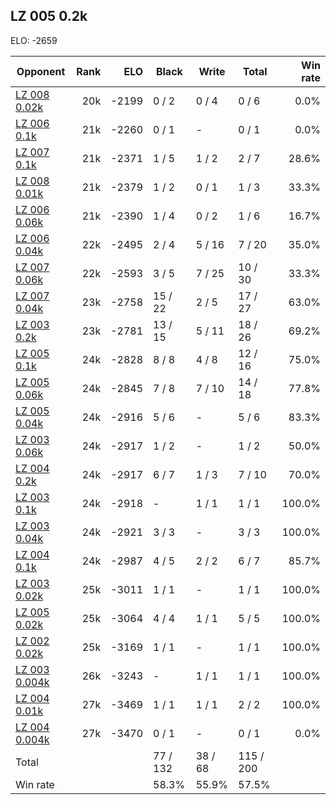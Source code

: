 ## LZ 005 0.2k ##

ELO: -2659

Opponent | Rank | ELO | Black | Write | Total | Win rate
---------|-----:|----:|-------|-------|-------|-------:
[LZ 008 0.02k](LZ%20008%200.02k.md) | 20k | -2199 | 0 / 2 | 0 / 4 | 0 / 6 | 0.0%
[LZ 006 0.1k](LZ%20006%200.1k.md) | 21k | -2260 | 0 / 1 | - | 0 / 1 | 0.0%
[LZ 007 0.1k](LZ%20007%200.1k.md) | 21k | -2371 | 1 / 5 | 1 / 2 | 2 / 7 | 28.6%
[LZ 008 0.01k](LZ%20008%200.01k.md) | 21k | -2379 | 1 / 2 | 0 / 1 | 1 / 3 | 33.3%
[LZ 006 0.06k](LZ%20006%200.06k.md) | 21k | -2390 | 1 / 4 | 0 / 2 | 1 / 6 | 16.7%
[LZ 006 0.04k](LZ%20006%200.04k.md) | 22k | -2495 | 2 / 4 | 5 / 16 | 7 / 20 | 35.0%
[LZ 007 0.06k](LZ%20007%200.06k.md) | 22k | -2593 | 3 / 5 | 7 / 25 | 10 / 30 | 33.3%
[LZ 007 0.04k](LZ%20007%200.04k.md) | 23k | -2758 | 15 / 22 | 2 / 5 | 17 / 27 | 63.0%
[LZ 003 0.2k](LZ%20003%200.2k.md) | 23k | -2781 | 13 / 15 | 5 / 11 | 18 / 26 | 69.2%
[LZ 005 0.1k](LZ%20005%200.1k.md) | 24k | -2828 | 8 / 8 | 4 / 8 | 12 / 16 | 75.0%
[LZ 005 0.06k](LZ%20005%200.06k.md) | 24k | -2845 | 7 / 8 | 7 / 10 | 14 / 18 | 77.8%
[LZ 005 0.04k](LZ%20005%200.04k.md) | 24k | -2916 | 5 / 6 | - | 5 / 6 | 83.3%
[LZ 003 0.06k](LZ%20003%200.06k.md) | 24k | -2917 | 1 / 2 | - | 1 / 2 | 50.0%
[LZ 004 0.2k](LZ%20004%200.2k.md) | 24k | -2917 | 6 / 7 | 1 / 3 | 7 / 10 | 70.0%
[LZ 003 0.1k](LZ%20003%200.1k.md) | 24k | -2918 | - | 1 / 1 | 1 / 1 | 100.0%
[LZ 003 0.04k](LZ%20003%200.04k.md) | 24k | -2921 | 3 / 3 | - | 3 / 3 | 100.0%
[LZ 004 0.1k](LZ%20004%200.1k.md) | 24k | -2987 | 4 / 5 | 2 / 2 | 6 / 7 | 85.7%
[LZ 003 0.02k](LZ%20003%200.02k.md) | 25k | -3011 | 1 / 1 | - | 1 / 1 | 100.0%
[LZ 005 0.02k](LZ%20005%200.02k.md) | 25k | -3064 | 4 / 4 | 1 / 1 | 5 / 5 | 100.0%
[LZ 002 0.02k](LZ%20002%200.02k.md) | 25k | -3169 | 1 / 1 | - | 1 / 1 | 100.0%
[LZ 003 0.004k](LZ%20003%200.004k.md) | 26k | -3243 | - | 1 / 1 | 1 / 1 | 100.0%
[LZ 004 0.01k](LZ%20004%200.01k.md) | 27k | -3469 | 1 / 1 | 1 / 1 | 2 / 2 | 100.0%
[LZ 004 0.004k](LZ%20004%200.004k.md) | 27k | -3470 | 0 / 1 | - | 0 / 1 | 0.0%
Total | | | 77 / 132 | 38 / 68 | 115 / 200 | 
Win rate| | | 58.3% | 55.9% | 57.5% | 
